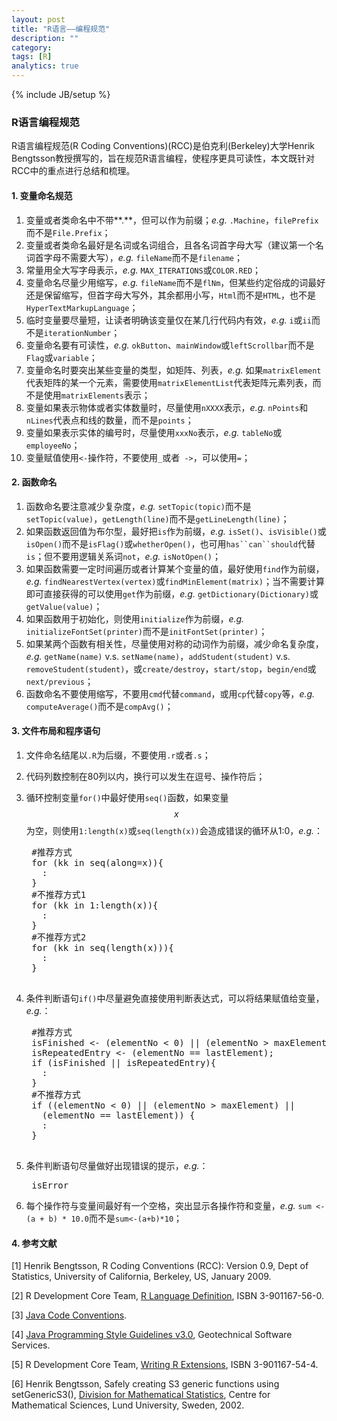 ```yaml
---
layout: post
title: "R语言——编程规范"
description: ""
category: 
tags: [R]
analytics: true
---
```

{% include JB/setup %}
<script type="text/javascript" src="http://cdn.mathjax.org/mathjax/latest/MathJax.js?config=TeX-AMS-MML_HTMLorMML"></script>
<script src="https://google-code-prettify.googlecode.com/svn/loader/run_prettify.js"></script>
### R语言编程规范
R语言编程规范(R Coding Conventions)(RCC)是伯克利(Berkeley)大学Henrik Bengtsson教授撰写的，旨在规范R语言编程，使程序更具可读性，本文既针对RCC中的重点进行总结和梳理。

#### 1. 变量命名规范
1. 变量或者类命名中不带**.**，但可以作为前缀；*e.g.* `.Machine`，`filePrefix`而不是`File.Prefix`；
1. 变量或者类命名最好是名词或名词组合，且各名词首字母大写（建议第一个名词首字母不需要大写），*e.g.* `fileName`而不是`filename`；
1. 常量用全大写字母表示，*e.g.* `MAX_ITERATIONS`或`COLOR.RED`；
1. 变量命名尽量少用缩写，*e.g.* `fileName`而不是`flNm`，但某些约定俗成的词最好还是保留缩写，但首字母大写外，其余都用小写，`Html`而不是`HTML`，也不是`HyperTextMarkupLanguage`；
1. 临时变量要尽量短，让读者明确该变量仅在某几行代码内有效，*e.g.* `i`或`ii`而不是`iterationNumber`；
1. 变量命名要有可读性，*e.g.* `okButton`、`mainWindow`或`leftScrollbar`而不是`Flag`或`variable`；
1. 变量命名时要突出某些变量的类型，如矩阵、列表，*e.g.* 如果`matrixElement`代表矩阵的某一个元素，需要使用`matrixElementList`代表矩阵元素列表，而不是使用`matrixElements`表示；
1. 变量如果表示物体或者实体数量时，尽量使用`nXXXX`表示，*e.g.* `nPoints`和`nLines`代表点和线的数量，而不是`points`；
1. 变量如果表示实体的编号时，尽量使用`xxxNo`表示，*e.g.* `tableNo`或`employeeNo`；
1. 变量赋值使用`<-`操作符，不要使用`_`或者` ->`，可以使用`=`；

#### 2. 函数命名
1. 函数命名要注意减少复杂度，*e.g.* `setTopic(topic)`而不是`setTopic(value)`，`getLength(line)`而不是`getLineLength(line)`；
1. 如果函数返回值为布尔型，最好把`is`作为前缀，*e.g.* `isSet()`、`isVisible()`或`isOpen()`而不是`isFlag()`或`whetherOpen()`，也可用`has``can``should`代替`is`；但不要用逻辑关系词`not`，*e.g.* `isNotOpen()`；
1. 如果函数需要一定时间遍历或者计算某个变量的值，最好使用`find`作为前缀，*e.g.* `findNearestVertex(vertex)`或`findMinElement(matrix)`；当不需要计算即可直接获得的可以使用`get`作为前缀，*e.g.* `getDictionary(Dictionary)`或`getValue(value)`；
1. 如果函数用于初始化，则使用`initialize`作为前缀，*e.g.* `initializeFontSet(printer)`而不是`initFontSet(printer)`；
1. 如果某两个函数有相关性，尽量使用对称的动词作为前缀，减少命名复杂度，*e.g.* `getName(name)` v.s. `setName(name)`，`addStudent(student)` v.s. `removeStudent(student)`，或`create/destroy`，`start/stop`，`begin/end`或`next/previous`；
1. 函数命名不要使用缩写，不要用`cmd`代替`command`，或用`cp`代替`copy`等，*e.g.* `computeAverage()`而不是`compAvg()`；

#### 3. 文件布局和程序语句
1. 文件命名结尾以`.R`为后缀，不要使用`.r`或者`.s`；
1. 代码列数控制在80列以内，换行可以发生在逗号、操作符后；
1. 循环控制变量`for()`中最好使用`seq()`函数，如果变量$$x$$为空，则使用`1:length(x)`或`seq(length(x))`会造成错误的循环从1:0，*e.g.*：

	<pre class="prettyprint">
	#推荐方式
	for (kk in seq(along=x)){
	  :
	}
	#不推荐方式1
	for (kk in 1:length(x)){
	  :
	}
	#不推荐方式2
	for (kk in seq(length(x))){
	  :
	}
	</pre>

1. 条件判断语句`if()`中尽量避免直接使用判断表达式，可以将结果赋值给变量， *e.g.*：

	<pre class="prettyprint">
	#推荐方式
	isFinished <- (elementNo < 0) || (elementNo > maxElement);
    isRepeatedEntry <- (elementNo == lastElement);
	if (isFinished || isRepeatedEntry){
	  :
	}
	#不推荐方式
	if ((elementNo < 0) || (elementNo > maxElement) ||
	  (elementNo == lastElement)) {
      :
	}
	</pre>

1. 条件判断语句尽量做好出现错误的提示，*e.g.*：

	<pre class="prettyprint">
	isError <readFile(fileName);
	if (!isError) {
	  :
	} 
	else {
	  :
	}
	</pre>
	
1. 每个操作符与变量间最好有一个空格，突出显示各操作符和变量，*e.g.* `sum <- (a + b) * 10.0`而不是`sum<-(a+b)*10`；

#### 4. 参考文献
[1] Henrik Bengtsson, R Coding Conventions (RCC): Version 0.9, Dept of Statistics, University of California, Berkeley, US, January 2009.

[2] R Development Core Team, [R Language Definition](http://cran.r-project.org/manuals.html), ISBN 3-901167-56-0. 

[3] [Java Code Conventions](http://java.sun.com/docs/codeconv/html/CodeConvTOC.doc.html).

[4] [Java Programming Style Guidelines v3.0](http://geosoft.no/javastyle.html), Geotechnical Software Services.

[5] R Development Core Team, [Writing R Extensions](http://cran.r-project.org/manuals.html), ISBN 3-901167-54-4.

[6] Henrik Bengtsson, Safely creating S3 generic functions using setGenericS3(), [Division for Mathematical Statistics](http://www.maths.lth.se/help/R/), Centre for Mathematical Sciences, Lund University, Sweden, 2002.
